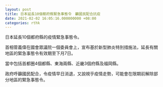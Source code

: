 ```yaml
---
layout: post
title: 日本延長10個都府縣緊急事態令　籲國民配合抗疫
date: 2021-02-02 16:05:16.000000000 +08:00
categories: rthk
---
```


日本延長10個都府縣的疫情緊急事態令。

首相菅義偉在國會眾議院一個委員會上，宣布基於新型肺炎特別措施法，延長有關地區的緊急事態令有效期至下月7日。

當中包括首都圈4個都縣、東海兩縣、近畿3個府縣及福岡縣。

政府呼籲國民配合，令疫情早日消退，又說視乎疫情走勢，可能會在限期前解除部分地區的緊急事態令。
